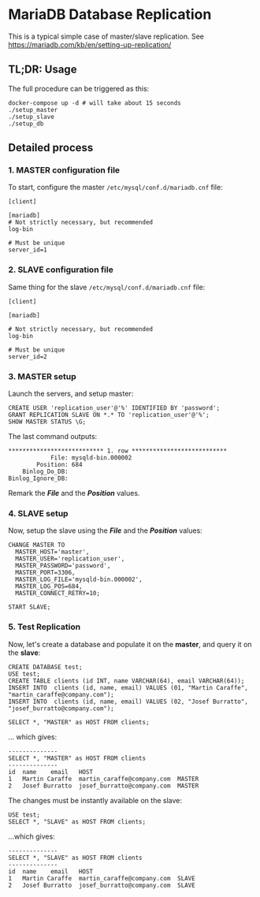 # MariaDB Database Replication

This is a typical simple case of master/slave replication. See https://mariadb.com/kb/en/setting-up-replication/

## TL;DR: Usage

The full procedure can be triggered as this:
```
docker-compose up -d # will take about 15 seconds
./setup_master
./setup_slave
./setup_db
```

## Detailed process

### 1. MASTER configuration file

To start, configure the master `/etc/mysql/conf.d/mariadb.cnf` file:
```
[client]

[mariadb]
# Not strictly necessary, but recommended
log-bin

# Must be unique
server_id=1
```

### 2. SLAVE configuration file

Same thing for the slave `/etc/mysql/conf.d/mariadb.cnf` file:
```
[client]

[mariadb]

# Not strictly necessary, but recommended
log-bin

# Must be unique
server_id=2
```

### 3. MASTER setup

Launch the servers, and setup master:
```
CREATE USER 'replication_user'@'%' IDENTIFIED BY 'password';
GRANT REPLICATION SLAVE ON *.* TO 'replication_user'@'%';
SHOW MASTER STATUS \G;
```

The last command outputs:
```
*************************** 1. row ***************************
            File: mysqld-bin.000002
        Position: 684
    Binlog_Do_DB:
Binlog_Ignore_DB:
```
Remark the ***File*** and the ***Position*** values.

### 4. SLAVE setup

Now, setup the slave using the ***File*** and the ***Position*** values:
```
CHANGE MASTER TO
  MASTER_HOST='master',
  MASTER_USER='replication_user',
  MASTER_PASSWORD='password',
  MASTER_PORT=3306,
  MASTER_LOG_FILE='mysqld-bin.000002',
  MASTER_LOG_POS=684,
  MASTER_CONNECT_RETRY=10;

START SLAVE;
```

### 5. Test Replication

Now, let's create a database and populate it on the **master**, and query it on the **slave**:
```
CREATE DATABASE test;
USE test;
CREATE TABLE clients (id INT, name VARCHAR(64), email VARCHAR(64));
INSERT INTO  clients (id, name, email) VALUES (01, "Martin Caraffe", "martin_caraffe@company.com");
INSERT INTO  clients (id, name, email) VALUES (02, "Josef Burratto", "josef_burratto@company.com");

SELECT *, "MASTER" as HOST FROM clients;
```
... which gives:
```
--------------
SELECT *, "MASTER" as HOST FROM clients
--------------
id	name	email	HOST
1	Martin Caraffe	martin_caraffe@company.com	MASTER
2	Josef Burratto	josef_burratto@company.com	MASTER
```

The changes must be instantly available on the slave:
```
USE test;
SELECT *, "SLAVE" as HOST FROM clients;
```
...which gives:
```
--------------
SELECT *, "SLAVE" as HOST FROM clients
--------------
id	name	email	HOST
1	Martin Caraffe	martin_caraffe@company.com	SLAVE
2	Josef Burratto	josef_burratto@company.com	SLAVE
```

